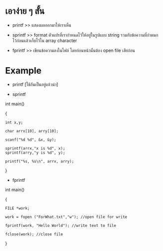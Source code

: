 # เอาง่าย ๆ สั้น #

- printf    >>   แสดงผลออกมาให้เราเห็น

- sprintf   >>   format ตัวแปรที่เรากำหนดไว้ให้อยู่ในรูปแบบ string รวมกับข้อความที่กำหนกไว้ก่อนแล้วเก็บไว้ใน array character

- fprintf   >>   เขียนข้อความลงในไฟล์ โดยก่อนหน้านั้นต้อง open file เสียก่อน

# Example #

- printf [ใช้กันเป็นอยู่แล้วน่า]

- sprintf 

int main()

{

	int x,y;
  
	char arrx[10], arry[10];
	
	scanf("%d %d", &x, &y);

	sprintf(arrx,"x is %d", x);
	sprintf(arry,"y is %d", y);

	printf("%s, %s\n", arrx, arry);
}

- fprintf

int main()

{

	FILE *work;

	work = fopen ("ForWhat.txt","w"); //open file for write

	fprintf(work, "Hello World"); //write text to file

	fclose(work); //close file
}



